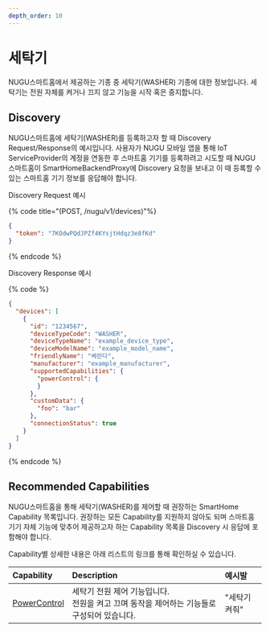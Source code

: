 ```yaml
---
depth_order: 10
---
```


# 세탁기

NUGU스마트홈에서 제공하는 기종 중 세탁기(WASHER) 기종에 대한 정보입니다. 세탁기는 전원 자체를 켜거나 끄지 않고 기능을 시작 혹은 중지합니다.

## Discovery

NUGU스마트홈에 세탁기(WASHER)를 등록하고자 할 때 Discovery Request/Response의 예시입니다. 사용자가 NUGU 모바일 앱을 통해 IoT ServiceProvider의 계정을 연동한 후 스마트홈 기기를 등록하려고 시도할 때 NUGU스마트홈이 SmartHomeBackendProxy에 Discovery 요청을 보내고 이 때 등록할 수 있는 스마트홈 기기 정보를 응답해야 합니다.

Discovery Request 예시

{% code title="(POST, /nugu/v1/devices)"%}
```json
{
  "token": "7KOdwPQdJPZf4KYsjtHdqz3e8fKd"
}
```
{% endcode %}

Discovery Response 예시

{% code %}
```json
{
  "devices": [
    {
      "id": "1234567",
      "deviceTypeCode": "WASHER",
      "deviceTypeName": "example_device_type",
      "deviceModelName": "example_model_name",
      "friendlyName": "베란다",
      "manufacturer": "example_manufacturer",
      "supportedCapabilities": {
        "powerControl": {
        }
      },
      "customData": {
        "foo": "bar"
      },
      "connectionStatus": true
    }
  ]
}
```
{% endcode %}

## Recommended Capabilities

NUGU스마트홈을 통해 세탁기(WASHER)를 제어할 때 권장하는 SmartHome Capability 목록입니다. 권장하는 모든 Capability를 지원하지 않아도 되며 스마트홈 기기 자체 기능에 맞추어 제공하고자 하는 Capability 목록을 Discovery 시 응답에 포함해야 합니다.

Capability별 상세한 내용은 아래 리스트의 링크를 통해 확인하실 수 있습니다.

| Capability                                                    | Description                                             | 예시발      |
|:--------------------------------------------------------------|:--------------------------------------------------------|:---------|
| [PowerControl](../smarthomecapability/powercontrol-interface) | 세탁기 전원 제어 기능입니다.<br/>전원을 켜고 끄며 동작을 제어하는 기능들로 구성되어 있습니다. | "세탁기 켜줘" |


